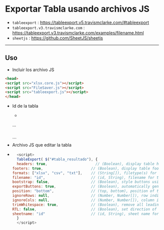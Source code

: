 # Exportar Tabla usando archivos JS
- `tableexport` : <https://tableexport.v5.travismclarke.com/#tableexport>
- `tableexport.v3.travismclarke.com` : <https://tableexport.v3.travismclarke.com/examples/filename.html>
- `sheetjs` : <https://github.com/SheetJS/sheetjs>

---
## Uso
- Incluir los archivo JS
```html 
<head>
<script src="xlsx.core.js"></script>
<script src="FileSaver.js"></script>
<script src="tableexport.js"></script>
</head>
```
- Id de la tabla
    - ```html 
    <table id="tabla_resultado">
    ...
    </table>
    ```
- Archivo JS que editar la tabla
- ```js
    <script>
    TableExport( $("#tabla_resultado"), {
    headers: true,                      // (Boolean), display table headers (th or td elements) in the <thead>, (default: true)
  footers: true,                      // (Boolean), display table footers (th or td elements) in the <tfoot>, (default: false)
  formats: ["xlsx", "csv", "txt"],    // (String[]), filetype(s) for the export, (default: ['xlsx', 'csv', 'txt'])
  filename: "id",                     // (id, String), filename for the downloaded file, (default: 'id')
  bootstrap: false,                   // (Boolean), style buttons using bootstrap, (default: true)
  exportButtons: true,                // (Boolean), automatically generate the built-in export buttons for each of the specified formats (default: true)
  position: "bottom",                 // (top, bottom), position of the caption element relative to table, (default: 'bottom')
  ignoreRows: null,                   // (Number, Number[]), row indices to exclude from the exported file(s) (default: null)
  ignoreCols: null,                   // (Number, Number[]), column indices to exclude from the exported file(s) (default: null)
  trimWhitespace: true,               // (Boolean), remove all leading/trailing newlines, spaces, and tabs from cell text in the exported file(s) (default: false)
  RTL: false,                         // (Boolean), set direction of the worksheet to right-to-left (default: false)
  sheetname: "id"                     // (id, String), sheet name for the exported spreadsheet, (default: 'id')
    }
    </script>
    ```
